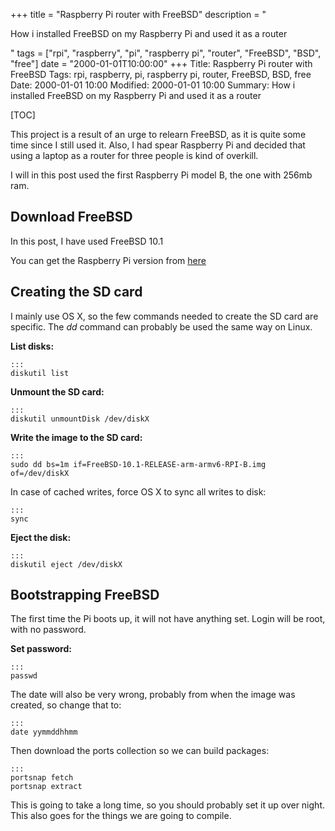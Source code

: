 +++
title = "Raspberry Pi router with FreeBSD"
description = "<p>How i installed FreeBSD on my Raspberry Pi and used it as a router</p>"
tags = ["rpi", "raspberry", "pi", "raspberry pi", "router", "FreeBSD", "BSD", "free"]
date = "2000-01-01T10:00:00"
+++
Title: Raspberry Pi router with FreeBSD
Tags: rpi, raspberry, pi, raspberry pi, router, FreeBSD, BSD, free
Date: 2000-01-01 10:00
Modified: 2000-01-01 10:00
Summary: How i installed FreeBSD on my Raspberry Pi and used it as a router

[TOC]

This project is a result of an urge to relearn FreeBSD, as it is quite some time since I still used it. Also, I had spear Raspberry Pi and decided that using a laptop as a router for three people is kind of overkill.

I will in this post used the first Raspberry Pi model B, the one with 256mb ram.

## Download FreeBSD
In this post, I have used FreeBSD 10.1

You can get the Raspberry Pi version from [here](ftp://ftp.freebsd.org/pub/FreeBSD/releases/arm/armv6/ISO-IMAGES/10.1/)

## Creating the SD card
I mainly use OS X, so the few commands needed to create the SD card are specific. The _dd_ command can probably be used the same way on Linux.

**List disks:**

    :::
    diskutil list

**Unmount the SD card:**

    :::
    diskutil unmountDisk /dev/diskX

**Write the image to the SD card:**

    :::
    sudo dd bs=1m if=FreeBSD-10.1-RELEASE-arm-armv6-RPI-B.img of=/dev/diskX

In case of cached writes, force OS X to sync all writes to disk:

    :::
    sync

**Eject the disk:**

    :::
    diskutil eject /dev/diskX

## Bootstrapping FreeBSD
The first time the Pi boots up, it will not have anything set. Login will be root, with no password.

**Set password:**

    :::
    passwd

The date will also be very wrong, probably from when the image was created, so change that to:

    :::
    date yymmddhhmm

Then download the ports collection so we can build packages:

    :::
    portsnap fetch
    portsnap extract

This is going to take a long time, so you should probably set it up over night. This also goes for the things we are going to compile.
